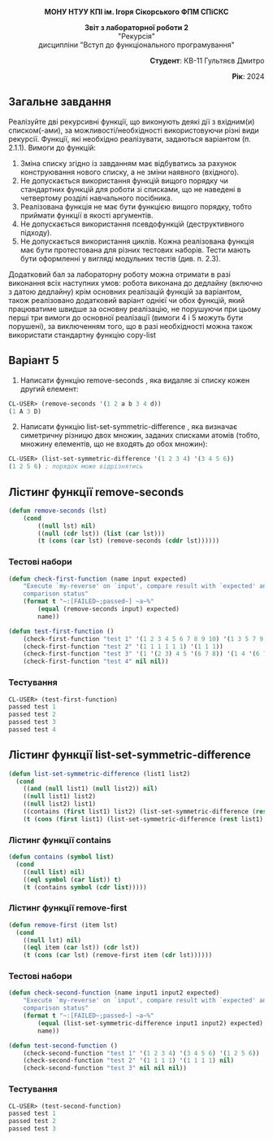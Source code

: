 <p align="center"><b>МОНУ НТУУ КПІ ім. Ігоря Сікорського ФПМ СПіСКС</b></p>
<p align="center">
<b>Звіт з лабораторної роботи 2</b><br/>
"Рекурсія"<br/>
дисципліни "Вступ до функціонального програмування"
</p>
<p align="right"><b>Студент</b>: КВ-11 Гультяєв Дмитро</p>
<p align="right"><b>Рік</b>: 2024</p>

## Загальне завдання
Реалізуйте дві рекурсивні функції, що виконують деякі дії з вхідним(и) списком(-ами), за
можливості/необхідності використовуючи різні види рекурсії. Функції, які необхідно
реалізувати, задаються варіантом (п. 2.1.1). Вимоги до функцій:
1. Зміна списку згідно із завданням має відбуватись за рахунок конструювання нового
списку, а не зміни наявного (вхідного).
2. Не допускається використання функцій вищого порядку чи стандартних функцій
для роботи зі списками, що не наведені в четвертому розділі навчального
посібника.
3. Реалізована функція не має бути функцією вищого порядку, тобто приймати функції
в якості аргументів.
4. Не допускається використання псевдофункцій (деструктивного підходу).
5. Не допускається використання циклів.
Кожна реалізована функція має бути протестована для різних тестових наборів. Тести
мають бути оформленні у вигляді модульних тестів (див. п. 2.3).

Додатковий бал за лабораторну роботу можна отримати в разі виконання всіх наступних
умов:
робота виконана до дедлайну (включно з датою дедлайну)
крім основних реалізацій функцій за варіантом, також реалізовано додатковий
варіант однієї чи обох функцій, який працюватиме швидше за основну реалізацію,
не порушуючи при цьому перші три вимоги до основної реалізації (вимоги 4 і 5
можуть бути порушені), за виключенням того, що в разі необхідності можна також
використати стандартну функцію copy-list

## Варіант 5
1. Написати функцію remove-seconds , яка видаляє зі списку кожен другий елемент:
```lisp
CL-USER> (remove-seconds '(1 2 a b 3 4 d))
(1 A 3 D)
```
2. Написати функцію list-set-symmetric-difference , яка визначає симетричну
різницю двох множин, заданих списками атомів (тобто, множину елементів, що не
входять до обох множин):
```lisp
CL-USER> (list-set-symmetric-difference '(1 2 3 4) '(3 4 5 6))
(1 2 5 6) ; порядок може відрізнятись
```

## Лістинг функції remove-seconds
```lisp
(defun remove-seconds (lst)
    (cond
        ((null lst) nil)
        ((null (cdr lst)) (list (car lst)))
        (t (cons (car lst) (remove-seconds (cddr lst))))))
```
### Тестові набори
```lisp
(defun check-first-function (name input expected)
    "Execute `my-reverse' on `input', compare result with `expected' and print
    comparison status"
    (format t "~:[FAILED~;passed~] ~a~%"
        (equal (remove-seconds input) expected)
        name))

(defun test-first-function ()
    (check-first-function "test 1" '(1 2 3 4 5 6 7 8 9 10) '(1 3 5 7 9))  
    (check-first-function "test 2" '(1 1 1 1 1 1) '(1 1 1)) 
    (check-first-function "test 3" '(1 '(2 3) 4 5 '(6 7 8)) '(1 4 '(6 7 8)))
    (check-first-function "test 4" nil nil))
```
### Тестування
```lisp
CL-USER> (test-first-function)
passed test 1
passed test 2
passed test 3
passed test 4
```
## Лістинг функції list-set-symmetric-difference
```lisp
(defun list-set-symmetric-difference (list1 list2)
  (cond
    ((and (null list1) (null list2)) nil) 
    ((null list1) list2)
    ((null list2) list1)
    ((contains (first list1) list2) (list-set-symmetric-difference (rest list1) (remove-first (first list1) list2)))
    (t (cons (first list1) (list-set-symmetric-difference (rest list1) list2)))))
```
### Лістинг функції contains
```lisp
(defun contains (symbol list)
  (cond
    ((null list) nil)
    ((eql symbol (car list)) t)  
    (t (contains symbol (cdr list)))))  
```
### Лістинг функції remove-first
```lisp
(defun remove-first (item lst)
  (cond
    ((null lst) nil)
    ((eql item (car lst)) (cdr lst))
    (t (cons (car lst) (remove-first item (cdr lst))))))
```
### Тестові набори
```lisp
(defun check-second-function (name input1 input2 expected)
    "Execute `my-reverse' on `input', compare result with `expected' and print
    comparison status"
    (format t "~:[FAILED~;passed~] ~a~%"
        (equal (list-set-symmetric-difference input1 input2) expected)
        name))

(defun test-second-function ()
    (check-second-function "test 1" '(1 2 3 4) '(3 4 5 6) '(1 2 5 6))  
    (check-second-function "test 2" '(1 1 1 1) '(1 1 1 1) nil) 
    (check-second-function "test 3" nil nil nil))   
```
### Тестування
```lisp
CL-USER> (test-second-function)
passed test 1
passed test 2
passed test 3
```
